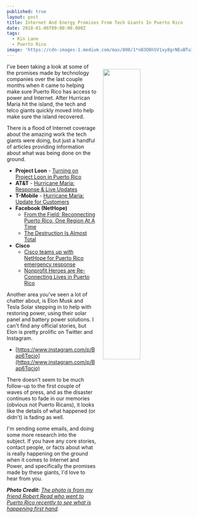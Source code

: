 ```yaml
---
published: true
layout: post
title: Internet And Energy Promises From Tech Giants In Puerto Rico
date: 2018-01-06T09:00:00.000Z
tags:
  - Kin Lane
  - Puerto Rico
image: 'https://cdn-images-1.medium.com/max/800/1*nB3O8hSV1xy8grNEuBTu1g.jpeg'
---
```

<p><a href="https://medium.com/@RobertLeeRead/a-view-of-puerto-rico-71-days-after-maria-9813fa088764"><img src="https://cdn-images-1.medium.com/max/800/1*nB3O8hSV1xy8grNEuBTu1g.jpeg" align="right" width="45%" style="padding: 15px;" /></a></p>I've been taking a look at some of the promises made by technology companies over the last couple months when it came to helping make sure Puerto Rico has access to power and Internet. After Hurrican Maria hit the island, the tech and telco giants quickly moved into help make sure the island recovered.

There is a flood of Internet coverage about the amazing work the tech giants were doing, but just a handful of articles providing information about what was being done on the ground.

- **Project Loon** - [Turning on Project Loon in Puerto Rico](https://blog.x.company/turning-on-project-loon-in-puerto-rico-f3aa41ad2d7f)
- **AT&T** - [Hurricane Maria: Response & Live Updates](http://about.att.com/inside_connections_blog/hurricane_maria)
- **T-Mobile** - [Hurricane Maria: Update for Customers](https://newsroom.t-mobile.com/news-and-blogs/hurricane-maria-impacted-customer-update.htm)
- **Facebook (NetHope)**
	- [From the Field: Reconnecting Puerto Rico, One Region At A Time](https://nethope.org/2017/10/10/from-the-field-reconnecting-puerto-rico-one-region-at-a-time/)
	- [The Destruction Is Almost Total](https://nethope.org/2017/09/21/the-destruction-is-almost-total/)
- **Cisco**
	- [Cisco teams up with NetHope for Puerto Rico emergency response](https://newsroom.cisco.com/feature-content?type=webcontent&articleId=1893607)
	- [Nonprofit Heroes are Re-Connecting Lives in Puerto Rico](https://blogs.cisco.com/news/nonprofit-heroes-are-re-connecting-lives-in-puerto-rico)

Another area you've seen a lot of chatter about, is Elon Musk and Tesla Solar stepping in to help with restoring power, using their solar panel and battery power solutions. I can't find any official stories, but Elon is pretty prolific on Twitter and Instagram.

- [https://www.instagram.com/p/Bap6Tqcjo](https://www.instagram.com/p/Bap6Tqcjo)

There doesn't seem to be much follow-up to the first couple of waves of press, and as the disaster continues to fade in our memories (obvious not Puerto Ricans), it looks like the details of what happened (or didn't) is fading as well.

I'm sending some emails, and doing some more research into the subject. If you have any core stories, contact people, or facts about what is really happening on the ground when it comes to Internet and Power, and specifically the promises made by these giants, I'd love to hear from you.

_**Photo Credit:** [The photo is from my friend Robert Read who went to Puerto Rico recently to see what is happening first hand](https://medium.com/@RobertLeeRead/a-view-of-puerto-rico-71-days-after-maria-9813fa088764)._
